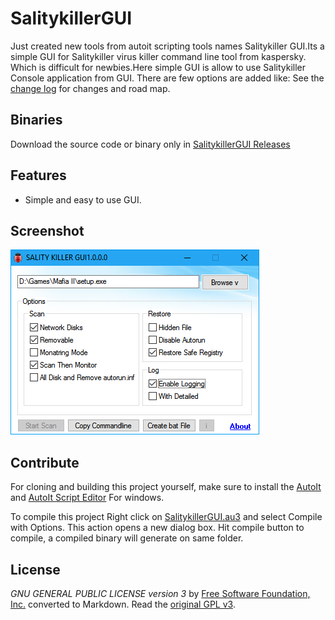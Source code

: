 # SalitykillerGUI
Just created new tools from autoit scripting tools names Salitykiller GUI.Its a simple GUI for Salitykiller virus killer command line tool from kaspersky. Which is difficult for newbies.Here simple GUI is allow to use Salitykiller Console application from GUI. There are few options are added like:
See the [change log](CHANGELOG.md) for changes and road map.

## Binaries
Download the source code or binary only in [SalitykillerGUI Releases](https://github.com/gajjartejas/SalitykillerGUI/releases/latest)

## Features 
- Simple and easy to use GUI.

## Screenshot
![Add new file dialog](screenshot.png)

## Contribute
For cloning and building this project yourself, make sure
to install the
[AutoIt](https://www.autoitscript.com/site/autoit/) 
and
[AutoIt Script Editor](https://www.autoitscript.com/site/autoit-script-editor/downloads/)
For windows.

To compile this project Right click on  [SalitykillerGUI.au3](SalitykillerGUI.au3) and select Compile with Options.
This action opens a new dialog box. Hit compile button to compile, a compiled binary will generate on same folder.

## License
*GNU GENERAL PUBLIC LICENSE version 3* by [Free Software Foundation, Inc.](http://fsf.org/) converted to Markdown.
Read the [original GPL v3](http://www.gnu.org/licenses/).
